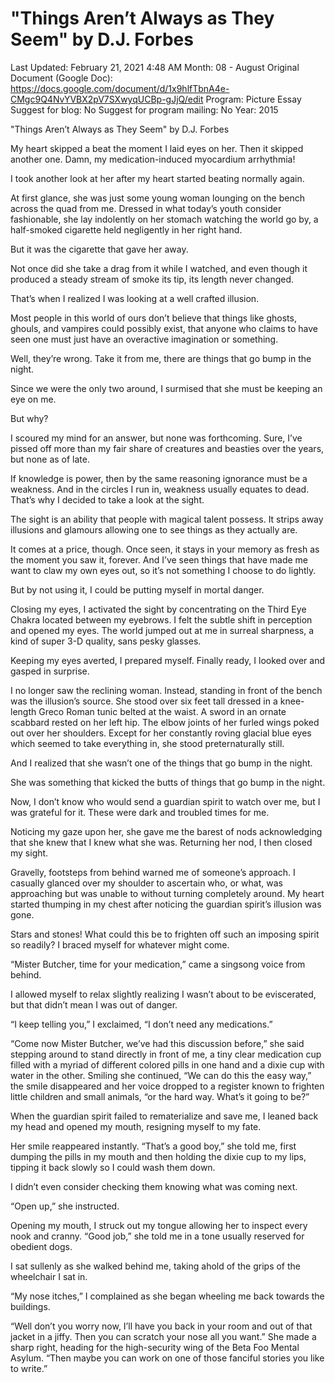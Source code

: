 # "Things Aren’t Always as They Seem" by D.J. Forbes

Last Updated: February 21, 2021 4:48 AM
Month: 08 - August
Original Document (Google Doc): https://docs.google.com/document/d/1x9hlfTbnA4e-CMgc9Q4NvYVBX2pV7SXwyqUCBp-gJjQ/edit
Program: Picture Essay
Suggest for blog: No
Suggest for program mailing: No
Year: 2015

"Things Aren’t Always as They Seem" by D.J. Forbes

My heart skipped a beat the moment I laid eyes on her. Then it skipped another one. Damn, my medication-induced myocardium arrhythmia!

I took another look at her after my heart started beating normally again.

At first glance, she was just some young woman lounging on the bench across the quad from me. Dressed in what today’s youth consider fashionable, she lay indolently on her stomach watching the world go by, a half-smoked cigarette held negligently in her right hand.

But it was the cigarette that gave her away.

Not once did she take a drag from it while I watched, and even though it produced a steady stream of smoke its tip, its length never changed.

That’s when I realized I was looking at a well crafted illusion.

Most people in this world of ours don’t believe that things like ghosts, ghouls, and vampires could possibly exist, that anyone who claims to have seen one must just have an overactive imagination or something.

Well, they’re wrong. Take it from me, there are things that go bump in the night.

Since we were the only two around, I surmised that she must be keeping an eye on me.

But why?

I scoured my mind for an answer, but none was forthcoming. Sure, I’ve pissed off more than my fair share of creatures and beasties over the years, but none as of late.

If knowledge is power, then by the same reasoning ignorance must be a weakness. And in the circles I run in, weakness usually equates to dead. That’s why I decided to take a look at the sight.

The sight is an ability that people with magical talent possess. It strips away illusions and glamours allowing one to see things as they actually are.

It comes at a price, though. Once seen, it stays in your memory as fresh as the moment you saw it, forever. And I’ve seen things that have made me want to claw my own eyes out, so it’s not something I choose to do lightly.

But by not using it, I could be putting myself in mortal danger.

Closing my eyes, I activated the sight by concentrating on the Third Eye Chakra located between my eyebrows. I felt the subtle shift in perception and opened my eyes. The world jumped out at me in surreal sharpness, a kind of super 3-D quality, sans pesky glasses.

Keeping my eyes averted, I prepared myself. Finally ready, I looked over and gasped in surprise.

I no longer saw the reclining woman. Instead, standing in front of the bench was the illusion’s source. She stood over six feet tall dressed in a knee-length Greco Roman tunic belted at the waist. A sword in an ornate scabbard rested on her left hip. The elbow joints of her furled wings poked out over her shoulders. Except for her constantly roving glacial blue eyes which seemed to take everything in, she stood preternaturally still.

And I realized that she wasn’t one of the things that go bump in the night.

She was something that kicked the butts of things that go bump in the night.

Now, I don’t know who would send a guardian spirit to watch over me, but I was grateful for it. These were dark and troubled times for me.

Noticing my gaze upon her, she gave me the barest of nods acknowledging that she knew that I knew what she was. Returning her nod, I then closed my sight.

Gravelly, footsteps from behind warned me of someone’s approach. I casually glanced over my shoulder to ascertain who, or what, was approaching but was unable to without turning completely around. My heart started thumping in my chest after noticing the guardian spirit’s illusion was gone.

Stars and stones! What could this be to frighten off such an imposing spirit so readily? I braced myself for whatever might come.

“Mister Butcher, time for your medication,” came a singsong voice from behind.

I allowed myself to relax slightly realizing I wasn’t about to be eviscerated, but that didn’t mean I was out of danger.

“I keep telling you,” I exclaimed, “I don’t need any medications.”

“Come now Mister Butcher, we’ve had this discussion before,” she said stepping around to stand directly in front of me, a tiny clear medication cup filled with a myriad of different colored pills in one hand and a dixie cup with water in the other. Smiling she continued, “We can do this the easy way,” the smile disappeared and her voice dropped to a register known to frighten little children and small animals, “or the hard way. What’s it going to be?”

When the guardian spirit failed to rematerialize and save me, I leaned back my head and opened my mouth, resigning myself to my fate.

Her smile reappeared instantly. “That’s a good boy,” she told me, first dumping the pills in my mouth and then holding the dixie cup to my lips, tipping it back slowly so I could wash them down.

I didn’t even consider checking them knowing what was coming next.

“Open up,” she instructed.

Opening my mouth, I struck out my tongue allowing her to inspect every nook and cranny. “Good job,” she told me in a tone usually reserved for obedient dogs.

I sat sullenly as she walked behind me, taking ahold of the grips of the wheelchair I sat in.

“My nose itches,” I complained as she began wheeling me back towards the buildings.

“Well don’t you worry now, I’ll have you back in your room and out of that jacket in a jiffy. Then you can scratch your nose all you want.” She made a sharp right, heading for the high-security wing of the Beta Foo Mental Asylum. “Then maybe you can work on one of those fanciful stories you like to write.”